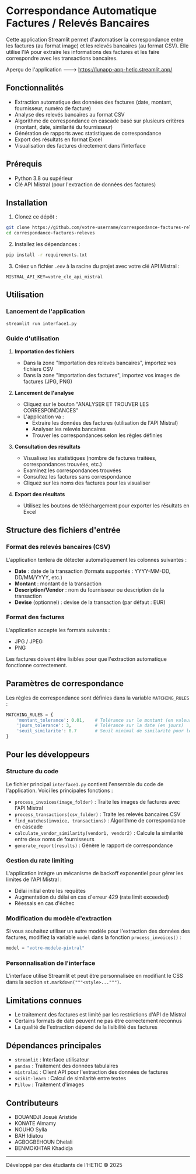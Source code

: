 # Correspondance Automatique Factures / Relevés Bancaires

Cette application Streamlit permet d'automatiser la correspondance entre les factures (au format image) et les relevés bancaires (au format CSV). Elle utilise l'IA pour extraire les informations des factures et les faire correspondre avec les transactions bancaires.

Aperçu de l'application ---> https://lunapp-app-hetic.streamlit.app/

## Fonctionnalités

- Extraction automatique des données des factures (date, montant, fournisseur, numéro de facture)
- Analyse des relevés bancaires au format CSV
- Algorithme de correspondance en cascade basé sur plusieurs critères (montant, date, similarité du fournisseur)
- Génération de rapports avec statistiques de correspondance
- Export des résultats en format Excel
- Visualisation des factures directement dans l'interface

## Prérequis

- Python 3.8 ou supérieur
- Clé API Mistral (pour l'extraction de données des factures)

## Installation

1. Clonez ce dépôt :
```bash
git clone https://github.com/votre-username/correspondance-factures-releves.git
cd correspondance-factures-releves
```

2. Installez les dépendances :
```bash
pip install -r requirements.txt
```

3. Créez un fichier `.env` à la racine du projet avec votre clé API Mistral :
```
MISTRAL_API_KEY=votre_cle_api_mistral
```

## Utilisation

### Lancement de l'application

```bash
streamlit run interface1.py
```

### Guide d'utilisation

1. **Importation des fichiers**
   - Dans la zone "Importation des relevés bancaires", importez vos fichiers CSV
   - Dans la zone "Importation des factures", importez vos images de factures (JPG, PNG)

2. **Lancement de l'analyse**
   - Cliquez sur le bouton "ANALYSER ET TROUVER LES CORRESPONDANCES"
   - L'application va :
     - Extraire les données des factures (utilisation de l'API Mistral)
     - Analyser les relevés bancaires
     - Trouver les correspondances selon les règles définies

3. **Consultation des résultats**
   - Visualisez les statistiques (nombre de factures traitées, correspondances trouvées, etc.)
   - Examinez les correspondances trouvées
   - Consultez les factures sans correspondance
   - Cliquez sur les noms des factures pour les visualiser

4. **Export des résultats**
   - Utilisez les boutons de téléchargement pour exporter les résultats en Excel

## Structure des fichiers d'entrée

### Format des relevés bancaires (CSV)

L'application tentera de détecter automatiquement les colonnes suivantes :
- **Date** : date de la transaction (formats supportés : YYYY-MM-DD, DD/MM/YYYY, etc.)
- **Montant** : montant de la transaction
- **Description/Vendor** : nom du fournisseur ou description de la transaction
- **Devise** (optionnel) : devise de la transaction (par défaut : EUR)

### Format des factures

L'application accepte les formats suivants :
- JPG / JPEG
- PNG

Les factures doivent être lisibles pour que l'extraction automatique fonctionne correctement.

## Paramètres de correspondance

Les règles de correspondance sont définies dans la variable `MATCHING_RULES` :

```python
MATCHING_RULES = {
    'montant_tolerance': 0.01,    # Tolérance sur le montant (en valeur absolue)
    'jours_tolerance': 3,         # Tolérance sur la date (en jours)
    'seuil_similarite': 0.7       # Seuil minimal de similarité pour les noms des vendeurs.
}
```

## Pour les développeurs

### Structure du code

Le fichier principal `interface1.py` contient l'ensemble du code de l'application. Voici les principales fonctions :

- `process_invoices(image_folder)` : Traite les images de factures avec l'API Mistral
- `process_transactions(csv_folder)` : Traite les relevés bancaires CSV
- `find_matches(invoice, transactions)` : Algorithme de correspondance en cascade
- `calculate_vendor_similarity(vendor1, vendor2)` : Calcule la similarité entre deux noms de fournisseurs
- `generate_report(results)` : Génère le rapport de correspondance

### Gestion du rate limiting

L'application intègre un mécanisme de backoff exponentiel pour gérer les limites de l'API Mistral :
- Délai initial entre les requêtes
- Augmentation du délai en cas d'erreur 429 (rate limit exceeded)
- Réessais en cas d'échec

### Modification du modèle d'extraction

Si vous souhaitez utiliser un autre modèle pour l'extraction des données des factures, modifiez la variable `model` dans la fonction `process_invoices()` :

```python
model = "votre-modele-pixtral"
```

### Personnalisation de l'interface

L'interface utilise Streamlit et peut être personnalisée en modifiant le CSS dans la section `st.markdown("""<style>...""")`.

## Limitations connues

- Le traitement des factures est limité par les restrictions d'API de Mistral
- Certains formats de date peuvent ne pas être correctement reconnus
- La qualité de l'extraction dépend de la lisibilité des factures

## Dépendances principales

- `streamlit` : Interface utilisateur
- `pandas` : Traitement des données tabulaires
- `mistralai` : Client API pour l'extraction des données de factures
- `scikit-learn` : Calcul de similarité entre textes
- `Pillow` : Traitement d'images


## Contributeurs

- BOUANDJI Josué Aristide
- KONATE Almamy
- NOUHO Sylla
- BAH Idiatou
- AGBOGBEHOUN Dhelali
- BENMOKHTAR Khadidja

---

Développé par des étudiants de l'HETIC © 2025
